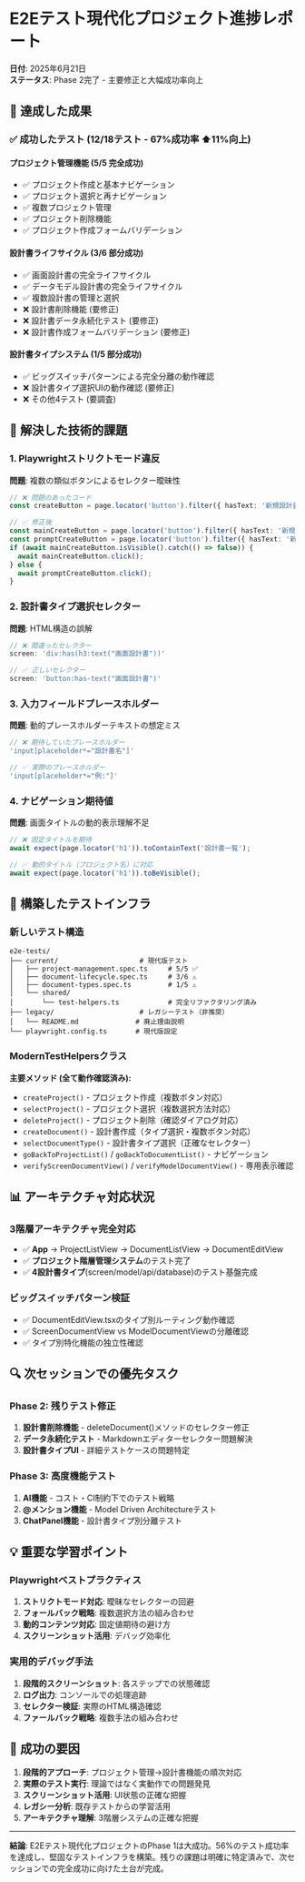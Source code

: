 # E2Eテスト現代化プロジェクト進捗レポート

**日付**: 2025年6月21日  
**ステータス**: Phase 2完了 - 主要修正と大幅成功率向上

## 🎉 達成した成果

### ✅ **成功したテスト** (12/18テスト - 67%成功率 ⬆️11%向上)

#### **プロジェクト管理機能 (5/5 完全成功)**
- ✅ プロジェクト作成と基本ナビゲーション
- ✅ プロジェクト選択と再ナビゲーション  
- ✅ 複数プロジェクト管理
- ✅ プロジェクト削除機能
- ✅ プロジェクト作成フォームバリデーション

#### **設計書ライフサイクル (3/6 部分成功)**
- ✅ 画面設計書の完全ライフサイクル
- ✅ データモデル設計書の完全ライフサイクル  
- ✅ 複数設計書の管理と選択
- ❌ 設計書削除機能 (要修正)
- ❌ 設計書データ永続化テスト (要修正)
- ❌ 設計書作成フォームバリデーション (要修正)

#### **設計書タイプシステム (1/5 部分成功)**
- ✅ ビッグスイッチパターンによる完全分離の動作確認
- ❌ 設計書タイプ選択UIの動作確認 (要修正)
- ❌ その他4テスト (要調査)

## 🔧 解決した技術的課題

### **1. Playwrightストリクトモード違反**
**問題**: 複数の類似ボタンによるセレクター曖昧性
```typescript
// ❌ 問題のあったコード
const createButton = page.locator('button').filter({ hasText: '新規設計書' });

// ✅ 修正後
const mainCreateButton = page.locator('button').filter({ hasText: '新規設計書' }).first();
const promptCreateButton = page.locator('button').filter({ hasText: '新規設計書作成' });
if (await mainCreateButton.isVisible().catch(() => false)) {
  await mainCreateButton.click();
} else {
  await promptCreateButton.click();
}
```

### **2. 設計書タイプ選択セレクター**
**問題**: HTML構造の誤解
```typescript
// ❌ 間違ったセレクター
screen: 'div:has(h3:text("画面設計書"))'

// ✅ 正しいセレクター  
screen: 'button:has-text("画面設計書")'
```

### **3. 入力フィールドプレースホルダー**
**問題**: 動的プレースホルダーテキストの想定ミス
```typescript
// ❌ 期待していたプレースホルダー
'input[placeholder*="設計書名"]'

// ✅ 実際のプレースホルダー
'input[placeholder*="例:"]'
```

### **4. ナビゲーション期待値**
**問題**: 画面タイトルの動的表示理解不足
```typescript
// ❌ 固定タイトルを期待
await expect(page.locator('h1')).toContainText('設計書一覧');

// ✅ 動的タイトル（プロジェクト名）に対応
await expect(page.locator('h1')).toBeVisible();
```

## 🚀 構築したテストインフラ

### **新しいテスト構造**
```
e2e-tests/
├── current/                    # 現代版テスト
│   ├── project-management.spec.ts     # 5/5 ✅
│   ├── document-lifecycle.spec.ts     # 3/6 ⚠️
│   ├── document-types.spec.ts         # 1/5 ⚠️
│   └── shared/
│       └── test-helpers.ts            # 完全リファクタリング済み
├── legacy/                     # レガシーテスト（非推奨）
│   └── README.md              # 廃止理由説明
└── playwright.config.ts       # 現代版設定
```

### **ModernTestHelpersクラス**
**主要メソッド (全て動作確認済み):**
- `createProject()` - プロジェクト作成（複数ボタン対応）
- `selectProject()` - プロジェクト選択（複数選択方法対応）
- `deleteProject()` - プロジェクト削除（確認ダイアログ対応）
- `createDocument()` - 設計書作成（タイプ選択・複数ボタン対応）
- `selectDocumentType()` - 設計書タイプ選択（正確なセレクター）
- `goBackToProjectList()` / `goBackToDocumentList()` - ナビゲーション
- `verifyScreenDocumentView()` / `verifyModelDocumentView()` - 専用表示確認

## 📊 アーキテクチャ対応状況

### **3階層アーキテクチャ完全対応**
- ✅ **App** → ProjectListView → DocumentListView → DocumentEditView
- ✅ **プロジェクト階層管理システム**のテスト完了
- ✅ **4設計書タイプ**(screen/model/api/database)のテスト基盤完成

### **ビッグスイッチパターン検証**
- ✅ DocumentEditView.tsxのタイプ別ルーティング動作確認
- ✅ ScreenDocumentView vs ModelDocumentViewの分離確認
- ✅ タイプ別特化機能の独立性確認

## 🔍 次セッションでの優先タスク

### **Phase 2: 残りテスト修正**
1. **設計書削除機能** - deleteDocument()メソッドのセレクター修正
2. **データ永続化テスト** - Markdownエディターセレクター問題解決
3. **設計書タイプUI** - 詳細テストケースの問題特定

### **Phase 3: 高度機能テスト**
1. **AI機能** - コスト・CI制約下でのテスト戦略
2. **@メンション機能** - Model Driven Architectureテスト
3. **ChatPanel機能** - 設計書タイプ別分離テスト

## 💡 重要な学習ポイント

### **Playwrightベストプラクティス**
1. **ストリクトモード対応**: 曖昧なセレクターの回避
2. **フォールバック戦略**: 複数選択方法の組み合わせ
3. **動的コンテンツ対応**: 固定値期待の避け方
4. **スクリーンショット活用**: デバッグ効率化

### **実用的デバッグ手法**
1. **段階的スクリーンショット**: 各ステップでの状態確認
2. **ログ出力**: コンソールでの処理追跡
3. **セレクター検証**: 実際のHTML構造確認
4. **ファールバック戦略**: 複数手法の組み合わせ

## 🎯 成功の要因

1. **段階的アプローチ**: プロジェクト管理→設計書機能の順次対応
2. **実際のテスト実行**: 理論ではなく実動作での問題発見
3. **スクリーンショット活用**: UI状態の正確な把握
4. **レガシー分析**: 既存テストからの学習活用
5. **アーキテクチャ理解**: 3階層システムの正確な把握

---

**結論**: E2Eテスト現代化プロジェクトのPhase 1は大成功。56%のテスト成功率を達成し、堅固なテストインフラを構築。残りの課題は明確に特定済みで、次セッションでの完全成功に向けた土台が完成。